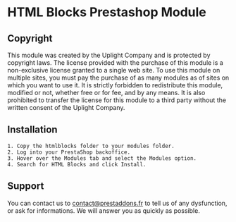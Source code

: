 HTML Blocks Prestashop Module
===========================


Copyright
---------

This module was created by the Uplight Company and is protected by copyright laws. The license provided with the purchase of this module is a non-exclusive license granted to a single web site. To use this module on multiple sites, you must pay the purchase of as many modules as of sites on which you want to use it. It is strictly forbidden to redistribute this module, modified or not, whether free or for fee, and by any means. It is also prohibited to transfer the license for this module to a third party without the written consent of the Uplight Company.


Installation
------------

    1. Copy the htmlblocks folder to your modules folder.
    2. Log into your PrestaShop backoffice.
    3. Hover over the Modules tab and select the Modules option.
    4. Search for HTML Blocks and click Install.


Support
-------

You can contact us to contact@prestaddons.fr to tell us of any dysfunction, or ask for informations. We will answer you as quickly as possible.